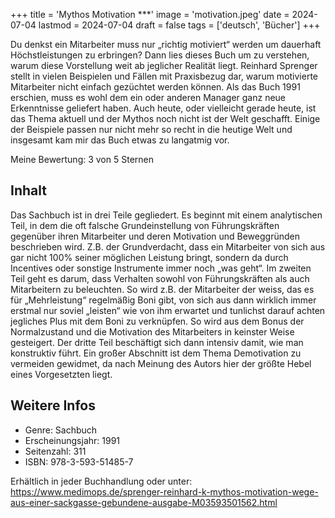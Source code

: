 +++
title = 'Mythos Motivation ***'
image = 'motivation.jpeg'
date = 2024-07-04
lastmod = 2024-07-04
draft = false
tags = ['deutsch', 'Bücher']
+++

Du denkst ein Mitarbeiter muss nur „richtig motiviert“ werden um dauerhaft Höchstleistungen zu erbringen? Dann lies dieses Buch um zu verstehen, warum diese Vorstellung weit ab jeglicher Realität liegt. Reinhard Sprenger stellt in vielen Beispielen und Fällen mit Praxisbezug dar, warum motivierte Mitarbeiter nicht einfach gezüchtet werden können. Als das Buch 1991 erschien, muss es wohl dem ein oder anderen Manager ganz neue Erkenntnisse geliefert haben. Auch heute, oder vielleicht gerade heute, ist das Thema aktuell und der Mythos noch nicht ist der Welt geschafft. Einige der Beispiele passen nur nicht mehr so recht in die heutige Welt und insgesamt kam mir das Buch etwas zu langatmig vor.

Meine Bewertung: 3 von 5 Sternen

## Inhalt
Das Sachbuch ist in drei Teile gegliedert. Es beginnt mit einem analytischen Teil, in dem die oft falsche Grundeinstellung von Führungskräften gegenüber ihren Mitarbeiter und deren Motivation und Beweggründen beschrieben wird. Z.B. der Grundverdacht, dass ein Mitarbeiter von sich aus gar nicht 100% seiner möglichen Leistung bringt, sondern da durch Incentives oder sonstige Instrumente immer noch „was geht“. Im zweiten Teil geht es darum, dass Verhalten sowohl von Führungskräften als auch Mitarbeitern zu beleuchten. So wird z.B. der Mitarbeiter der weiss, das es für „Mehrleistung“ regelmäßig Boni gibt, von sich aus dann wirklich immer erstmal nur soviel „leisten“ wie von ihm erwartet und tunlichst darauf achten jegliches Plus mit dem Boni zu verknüpfen. So wird aus dem Bonus der Normalzustand und die Motivation des Mitarbeiters in keinster Weise gesteigert. Der dritte Teil beschäftigt sich dann intensiv damit, wie man konstruktiv führt. Ein großer Abschnitt ist dem Thema Demotivation zu vermeiden gewidmet, da nach Meinung des Autors hier der größte Hebel eines Vorgesetzten liegt.

## Weitere Infos

- Genre: Sachbuch
- Erscheinungsjahr: 1991
- Seitenzahl: 311
- ISBN: 978-3-593-51485-7

Erhältlich in jeder Buchhandlung oder unter: https://www.medimops.de/sprenger-reinhard-k-mythos-motivation-wege-aus-einer-sackgasse-gebundene-ausgabe-M03593501562.html